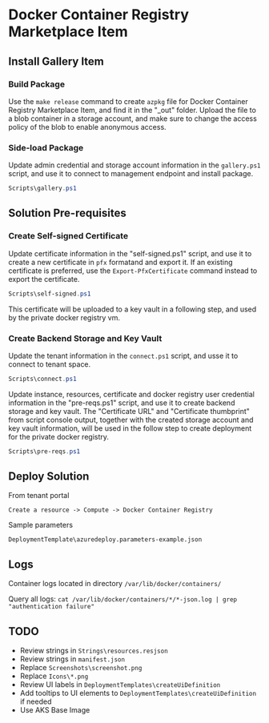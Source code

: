 # Docker Container Registry Marketplace Item

## Install Gallery Item

### Build Package

Use the `make release` command to create `azpkg` file for Docker Container Registry Marketplace Item, and find it in the "_out" folder. Upload the file to a blob container in a storage account, and make sure to change the access policy of the blob to enable anonymous access.

### Side-load Package

Update admin credential and storage account information in the `gallery.ps1` script, and use it to connect to management endpoint and install package.

```powershell
Scripts\gallery.ps1
```

## Solution Pre-requisites

### Create Self-signed Certificate

Update certificate information in the "self-signed.ps1" script, and use it to create a new certificate in `pfx` formatand and export it. If an existing certificate is preferred, use the `Export-PfxCertificate` command instead to export the certificate.

```powershell
Scripts\self-signed.ps1
```

This certificate will be uploaded to a key vault in a following step, and used by the private docker registry vm.

### Create Backend Storage and Key Vault

Update the tenant information in the `connect.ps1` script, and usse it to connect to tenant space.

```powershell
Scripts\connect.ps1
```

Update instance, resources, certificate and docker registry user credential information in the "pre-reqs.ps1" script, and use it to create backend storage and key vault. The "Certificate URL" and "Certificate thumbprint" from script console output, together with the created storage account and key vault information, will be used in the follow step to create deployment for the private docker registry.

```powershell
Scripts\pre-reqs.ps1
```

## Deploy Solution

From tenant portal

```
Create a resource -> Compute -> Docker Container Registry
```

Sample parameters

```
DeploymentTemplate\azuredeploy.parameters-example.json
```

## Logs

Container logs located in directory `/var/lib/docker/containers/`

Query all logs: `cat /var/lib/docker/containers/*/*-json.log | grep "authentication failure"`

## TODO

- Review strings in `Strings\resources.resjson`
- Review strings in `manifest.json`
- Replace `Screenshots\screenshot.png`
- Replace `Icons\*.png`
- Review UI labels in `DeploymentTemplates\createUiDefinition`
- Add tooltips to UI elements to `DeploymentTemplates\createUiDefinition` if needed
- Use AKS Base Image
